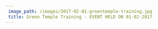 ```yaml
---
 image_path: /images/2017-02-01-greentemple-training.jpg
 title: Green Temple Training - EVENT HELD ON 01-02-2017
---
```

